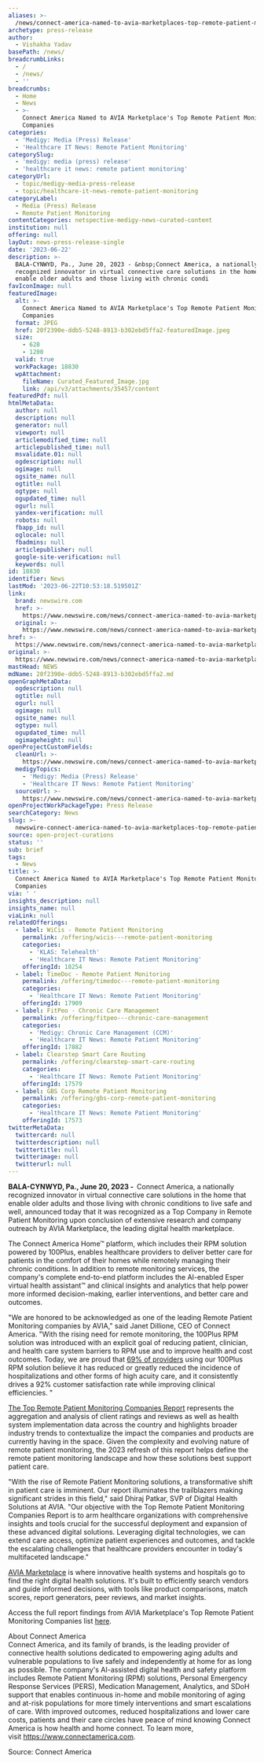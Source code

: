 ```yaml
---
aliases: >-
  /news/connect-america-named-to-avia-marketplaces-top-remote-patient-monitoring-companies
archetype: press-release
author:
  - Vishakha Yadav
basePath: /news/
breadcrumbLinks:
  - /
  - /news/
  - ''
breadcrumbs:
  - Home
  - News
  - >-
    Connect America Named to AVIA Marketplace's Top Remote Patient Monitoring
    Companies
categories:
  - 'Medigy: Media (Press) Release'
  - 'Healthcare IT News: Remote Patient Monitoring'
categorySlug:
  - 'medigy: media (press) release'
  - 'healthcare it news: remote patient monitoring'
categoryUrl:
  - topic/medigy-media-press-release
  - topic/healthcare-it-news-remote-patient-monitoring
categoryLabel:
  - Media (Press) Release
  - Remote Patient Monitoring
contentCategories: netspective-medigy-news-curated-content
institution: null
offering: null
layOut: news-press-release-single
date: '2023-06-22'
description: >-
  BALA-CYNWYD, Pa., June 20, 2023 - &nbsp;Connect America, a nationally
  recognized innovator in virtual connective care solutions in the home that
  enable older adults and those living with chronic condi
favIconImage: null
featuredImage:
  alt: >-
    Connect America Named to AVIA Marketplace's Top Remote Patient Monitoring
    Companies
  format: JPEG
  href: 20f2390e-ddb5-5248-8913-b302ebd5ffa2-featuredImage.jpeg
  size:
    - 628
    - 1200
  valid: true
  workPackage: 18830
  wpAttachment:
    fileName: Curated_Featured_Image.jpg
    link: /api/v3/attachments/35457/content
featuredPdf: null
htmlMetaData:
  author: null
  description: null
  generator: null
  viewport: null
  articlemodified_time: null
  articlepublished_time: null
  msvalidate.01: null
  ogdescription: null
  ogimage: null
  ogsite_name: null
  ogtitle: null
  ogtype: null
  ogupdated_time: null
  ogurl: null
  yandex-verification: null
  robots: null
  fbapp_id: null
  oglocale: null
  fbadmins: null
  articlepublisher: null
  google-site-verification: null
  keywords: null
id: 18830
identifier: News
lastMod: '2023-06-22T10:53:18.519501Z'
link:
  brand: newswire.com
  href: >-
    https://www.newswire.com/news/connect-america-named-to-avia-marketplaces-top-remote-patient-22063497
  original: >-
    https://www.newswire.com/news/connect-america-named-to-avia-marketplaces-top-remote-patient-22063497
href: >-
  https://www.newswire.com/news/connect-america-named-to-avia-marketplaces-top-remote-patient-22063497
original: >-
  https://www.newswire.com/news/connect-america-named-to-avia-marketplaces-top-remote-patient-22063497
mastHead: NEWS
mdName: 20f2390e-ddb5-5248-8913-b302ebd5ffa2.md
openGraphMetaData:
  ogdescription: null
  ogtitle: null
  ogurl: null
  ogimage: null
  ogsite_name: null
  ogtype: null
  ogupdated_time: null
  ogimageheight: null
openProjectCustomFields:
  cleanUrl: >-
    https://www.newswire.com/news/connect-america-named-to-avia-marketplaces-top-remote-patient-22063497
  medigyTopics:
    - 'Medigy: Media (Press) Release'
    - 'Healthcare IT News: Remote Patient Monitoring'
  sourceUrl: >-
    https://www.newswire.com/news/connect-america-named-to-avia-marketplaces-top-remote-patient-22063497
openProjectWorkPackageType: Press Release
searchCategory: News
slug: >-
  newswire-connect-america-named-to-avia-marketplaces-top-remote-patient-monitoring-companies
source: open-project-curations
status: ''
sub: brief
tags:
  - News
title: >-
  Connect America Named to AVIA Marketplace's Top Remote Patient Monitoring
  Companies
via: ' '
insights_description: null
insights_name: null
viaLink: null
relatedOfferings:
  - label: WiCis - Remote Patient Monitoring
    permalink: /offering/wicis---remote-patient-monitoring
    categories:
      - 'KLAS: Telehealth'
      - 'Healthcare IT News: Remote Patient Monitoring'
    offeringId: 18254
  - label: TimeDoc - Remote Patient Monitoring
    permalink: /offering/timedoc---remote-patient-monitoring
    categories:
      - 'Healthcare IT News: Remote Patient Monitoring'
    offeringId: 17909
  - label: FitPeo - Chronic Care Management
    permalink: /offering/fitpeo---chronic-care-management
    categories:
      - 'Medigy: Chronic Care Management (CCM)'
      - 'Healthcare IT News: Remote Patient Monitoring'
    offeringId: 17882
  - label: Clearstep Smart Care Routing
    permalink: /offering/clearstep-smart-care-routing
    categories:
      - 'Healthcare IT News: Remote Patient Monitoring'
    offeringId: 17579
  - label: GBS Corp Remote Patient Monitoring
    permalink: /offering/gbs-corp-remote-patient-monitoring
    categories:
      - 'Healthcare IT News: Remote Patient Monitoring'
    offeringId: 17573
twitterMetaData:
  twittercard: null
  twitterdescription: null
  twittertitle: null
  twitterimage: null
  twitterurl: null
---
```

<p><strong>BALA-CYNWYD, Pa., June 20, 2023 - &nbsp;</strong>Connect America, a nationally recognized innovator in virtual connective care solutions in the home that enable older adults and those living with chronic conditions to live safe and well,&nbsp;announced today that it was recognized as a Top Company in Remote Patient Monitoring upon conclusion of extensive research and company outreach by AVIA Marketplace, the leading digital health marketplace.</p><p>The Connect America Home™ platform, which includes their RPM solution powered by 100Plus, enables healthcare providers to deliver better care for patients in the comfort of their homes while remotely managing their chronic conditions. In addition to remote monitoring services, the company's complete end-to-end platform includes the AI-enabled Esper virtual health assistant™ and clinical insights and analytics that help power more informed decision-making, earlier interventions, and better care and outcomes.</p><p>"We are honored to be acknowledged as one of the leading Remote Patient Monitoring companies by AVIA," said Janet Dillione, CEO of Connect America. "With the rising need for remote monitoring, the 100Plus RPM solution was introduced with an explicit goal of reducing patient, clinician, and health care system barriers to RPM use and to improve health and cost outcomes. Today, we are proud that&nbsp;<a href="https://stats.newswire.com/x/html?final=aHR0cHM6Ly93d3cuMTAwcGx1cy5jb20vcmVzb3VyY2UvcGF0aWVudC1vdXRjb21lcy11c2luZy1yZW1vdGUtcGF0aWVudC1tb25pdG9yaW5nLw&amp;hit%2Csum=WyIzeHMyaGIiLCIzeHMyaGMiLCIzeHMyaGQiXQ">69%&nbsp;of providers</a> using our 100Plus RPM solution believe it has reduced or greatly reduced the incidence of hospitalizations and other forms of high acuity care, and it consistently drives a 92% customer satisfaction rate while improving clinical efficiencies. "</p><p><a href="https://stats.newswire.com/x/html?final=aHR0cHM6Ly9yZXNvdXJjZXMubWFya2V0cGxhY2UuYXZpYWhlYWx0aC5jb20vdG9wLXJlbW90ZS1tb25pdG9yaW5nLWNvbXBhbmllcy1yZXBvcnQtMjAyMy1yZWNvZ25pdGlvbi8&amp;hit%2Csum=WyIzeHMyaGUiLCIzeHMyaGYiLCIzeHMyaGQiXQ">The Top Remote Patient Monitoring Companies Report</a> represents the aggregation and analysis of client ratings and reviews as well as health system implementation data across the country and highlights broader industry trends to contextualize the impact the companies and products are currently having in the space. Given the complexity and evolving nature of remote patient monitoring, the 2023 refresh of this report helps define the remote patient monitoring landscape and how these solutions best support patient care.</p><p>"With the rise of Remote Patient Monitoring solutions, a transformative shift in patient care is imminent. Our report illuminates the trailblazers making significant strides in this field," said Dhiraj Patkar, SVP of Digital Health Solutions at AVIA. "Our objective with the Top Remote Patient Monitoring Companies Report is to arm healthcare organizations with comprehensive insights and tools crucial for the successful deployment and expansion of these advanced digital solutions. Leveraging digital technologies, we can extend care access, optimize patient experiences and outcomes, and tackle the escalating challenges that healthcare providers encounter in today's multifaceted landscape."</p><p><a href="https://stats.newswire.com/x/html?final=aHR0cDovL21hcmtldHBsYWNlLmF2aWFoZWFsdGguY29tLw&amp;hit%2Csum=WyIzeHMyaGciLCIzeHMyaGgiLCIzeHMyaGQiXQ">AVIA Marketplace</a> is where innovative health systems and hospitals go to find the right digital health solutions. It's built to efficiently search vendors and guide informed decisions, with tools like product comparisons, match scores, report generators, peer reviews, and market insights.</p><p>Access the full report findings from AVIA Marketplace's Top Remote Patient Monitoring Companies list&nbsp;<a href="https://stats.newswire.com/x/html?final=aHR0cHM6Ly9yZXNvdXJjZXMubWFya2V0cGxhY2UuYXZpYWhlYWx0aC5jb20vdG9wLXJlbW90ZS1tb25pdG9yaW5nLWNvbXBhbmllcy1yZXBvcnQtMjAyMy1yZWNvZ25pdGlvbi8&amp;hit%2Csum=WyIzeHMyaGUiLCIzeHMyaGkiLCIzeHMyaGQiXQ">here</a>.</p><p>About Connect America<br>Connect America, and its family of brands, is the leading provider of connective health solutions dedicated to empowering aging adults and vulnerable populations to live safely and independently at home for as long as possible. The company's AI-assisted digital health and safety platform includes Remote Patient Monitoring (RPM) solutions, Personal Emergency Response Services (PERS), Medication Management, Analytics, and SDoH support that enables continuous in-home and mobile monitoring of aging and at-risk populations for more timely interventions and smart escalations of care. With improved outcomes, reduced hospitalizations and lower care costs, patients and their care circles have peace of mind knowing Connect America is how health and home connect. To learn more, visit&nbsp;<a href="https://stats.newswire.com/x/html?final=aHR0cHM6Ly93d3cuY29ubmVjdGFtZXJpY2EuY29t&amp;hit%2Csum=WyIzeHMyaGoiLCIzeHMyaGsiLCIzeHMyaGQiXQ">https://www.connectamerica.com</a>.</p><p>Source: Connect America</p>